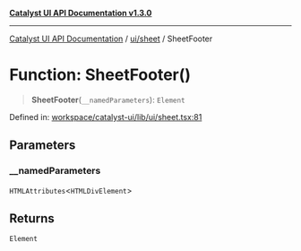 [**Catalyst UI API Documentation v1.3.0**](../../../README.md)

---

[Catalyst UI API Documentation](../../../README.md) / [ui/sheet](../README.md) / SheetFooter

# Function: SheetFooter()

> **SheetFooter**(`__namedParameters`): `Element`

Defined in: [workspace/catalyst-ui/lib/ui/sheet.tsx:81](https://github.com/TheBranchDriftCatalyst/catalyst-ui/blob/main/lib/ui/sheet.tsx#L81)

## Parameters

### \_\_namedParameters

`HTMLAttributes`\<`HTMLDivElement`\>

## Returns

`Element`
